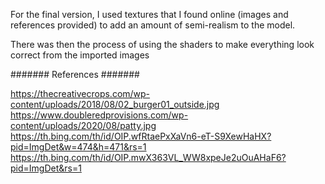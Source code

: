 For the final version, I used textures that I found online (images and references provided) to add an amount of semi-realism to the model.

There was then the process of using the shaders to make everything look correct from the imported images



####### References #######

https://thecreativecrops.com/wp-content/uploads/2018/08/02_burger01_outside.jpg
https://www.doubleredprovisions.com/wp-content/uploads/2020/08/patty.jpg
https://th.bing.com/th/id/OIP.wfRtaePxXaVn6-eT-S9XewHaHX?pid=ImgDet&w=474&h=471&rs=1
https://th.bing.com/th/id/OIP.mwX363VL_WW8xpeJe2uOuAHaF6?pid=ImgDet&rs=1
